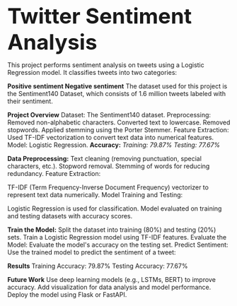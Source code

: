 <font size="10">****Twitter Sentiment Analysis****</font>

This project performs sentiment analysis on tweets using a Logistic Regression model. It classifies tweets into two categories:

**Positive sentiment
Negative sentiment**
The dataset used for this project is the Sentiment140 Dataset, which consists of 1.6 million tweets labeled with their sentiment.

**Project Overview**
Dataset: The Sentiment140 dataset.
Preprocessing:
Removed non-alphabetic characters.
Converted text to lowercase.
Removed stopwords.
Applied stemming using the Porter Stemmer.
Feature Extraction: Used TF-IDF vectorization to convert text data into numerical features.
Model: Logistic Regression.
**Accuracy:**
_Training: 79.87%
Testing: 77.67%_

**Data Preprocessing:**
Text cleaning (removing punctuation, special characters, etc.).
Stopword removal.
Stemming of words for reducing redundancy.
Feature Extraction:

TF-IDF (Term Frequency-Inverse Document Frequency) vectorizer to represent text data numerically.
Model Training and Testing:

Logistic Regression is used for classification.
Model evaluated on training and testing datasets with accuracy scores.

**Train the Model:**
Split the dataset into training (80%) and testing (20%) sets.
Train a Logistic Regression model using TF-IDF features.
Evaluate the Model:
Evaluate the model's accuracy on the testing set.
Predict Sentiment:
Use the trained model to predict the sentiment of a tweet:


**Results**
Training Accuracy: 79.87%
Testing Accuracy: 77.67%

**Future Work**
Use deep learning models (e.g., LSTMs, BERT) to improve accuracy.
Add visualization for data analysis and model performance.
Deploy the model using Flask or FastAPI.
